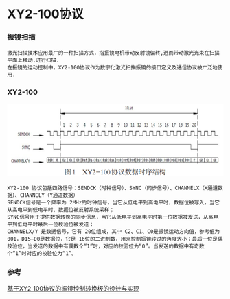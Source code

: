 # XY2-100协议

### 振镜扫描

    激光扫描技术应用最广的一种扫描方式，指振镜电机带动反射镜偏转,进而带动激光光束在扫描平面上移动,进行扫描.
    在振镜的运动控制中，XY2-100协议作为数字化激光扫描振镜的接口定义及通信协议被广泛地使用.

### XY2-100

![](https://github.com/FizzyStudio/Documents/blob/master/lidar/reference/XY2-100%E6%97%B6%E5%BA%8F.png "XY2-100") 

    XY2-100 协议包括四路信号：SENDCK（时钟信号）、SYNC（同步信号）、CHANNELX（X通道数据）、CHANNELY（Y通道数据）
    SENDCK信号是一个频率为 2MHz的时钟信号，当它从低电平到高电平时，数据位被写入，当它从高电平到低电平时，数据位被反射系统采样；
    SYNC信号用于提供数据转换的同步信息，当它从低电平到高电平时第一位数据被发送，从高电平到低电平时最后一位校验位被发送；
    CHANNELX/Y 是数据信号，它有 20位组成，其中 C2、C1、C0是振镜运动方向值，参考值为 001，D15—D0是数据位，它是 16位的二进制数，用来控制振镜转过的角度大小；最后一位是偶校验位，当发送的数据中有偶数个“1”时，对应的校验位为“0”。当发送的数据中有奇数个“1”时对应的校验位为“1”。

### 参考

[基于XY2_100协议的振镜控制转换板的设计与实现](https://github.com/FizzyStudio/Documents/blob/master/lidar/reference/%E5%9F%BA%E4%BA%8EXY2_100%E5%8D%8F%E8%AE%AE%E7%9A%84%E6%8C%AF%E9%95%9C%E6%8E%A7%E5%88%B6%E8%BD%AC%E6%8D%A2%E6%9D%BF%E7%9A%84%E8%AE%BE%E8%AE%A1%E4%B8%8E%E5%AE%9E%E7%8E%B0_%E7%8E%8B%E6%96%87%E6%AF%85.pdf)
